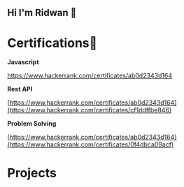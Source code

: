 ## Hi I'm Ridwan 👋

<h1> Certifications📖</h1>
<b>Javascript</b>

<a>https://www.hackerrank.com/certificates/ab0d2343d164</a>

<b>Rest API</b>

<a>[https://www.hackerrank.com/certificates/ab0d2343d164](https://www.hackerrank.com/certificates/cf1ddffbe846)</a>

<b>Problem Solving</b>

<a>[https://www.hackerrank.com/certificates/ab0d2343d164](https://www.hackerrank.com/certificates/0f4dbca09acf)</a>


<h1>Projects</h1>



<!--
**ridhwan7/Ridhwan7** is a ✨ _special_ ✨ repository because its `README.md` (this file) appears on your GitHub profile.

Here are some ideas to get you started:

- 🔭 I’m currently working on ...
- 🌱 I’m currently learning ...
- 👯 I’m looking to collaborate on ...
- 🤔 I’m looking for help with ...
- 💬 Ask me about ...
- 📫 How to reach me: ...
- 😄 Pronouns: ...
- ⚡ Fun fact: ...
-->
